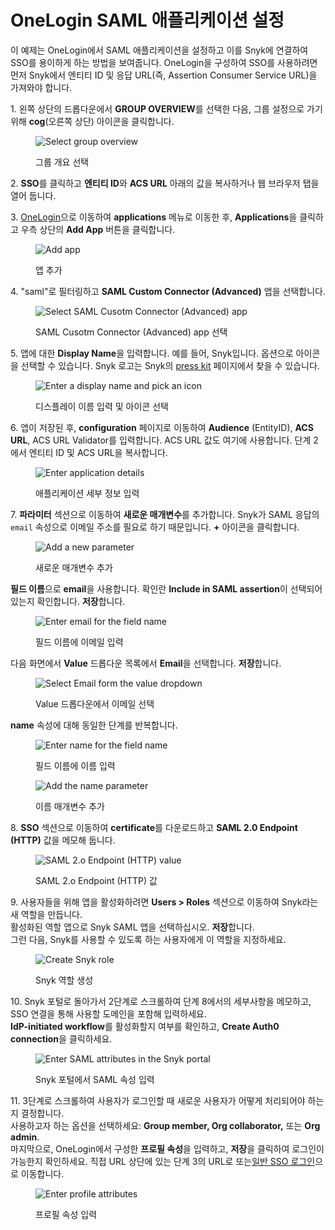 # OneLogin SAML 애플리케이션 설정

이 예제는 OneLogin에서 SAML 애플리케이션을 설정하고 이를 Snyk에 연결하여 SSO를 용이하게 하는 방법을 보여줍니다. OneLogin을 구성하여 SSO를 사용하려면 먼저 Snyk에서 엔티티 ID 및 응답 URL(즉, Assertion Consumer Service URL)을 가져와야 합니다.

1\. 왼쪽 상단의 드롭다운에서 **GROUP OVERVIEW**를 선택한 다음, 그룹 설정으로 가기 위해 **cog**(오른쪽 상단) 아이콘을 클릭합니다.

<figure><img src="https://lh5.googleusercontent.com/nHeI8z3TliigfUaI1lTr46yVvgIYd18vjAf9kVwMgVgcV_X4S6bBJDCNjiOppGQVstJ-XtDD6ZK0ErVzMIj8yXZafaJk4Tu8JKoilGAOuddSRHsIKdpDasnviWAYK50NWFrAU9GTGMVqD_gGSe1pTOI" alt="Select group overview"><figcaption><p>그룹 개요 선택</p></figcaption></figure>

2\. **SSO**를 클릭하고 **엔티티 ID**와 **ACS URL** 아래의 값을 복사하거나 웹 브라우저 탭을 열어 둡니다.

3\. [OneLogin](https://www.onelogin.com/)으로 이동하여 **applications** 메뉴로 이동한 후, **Applications**을 클릭하고 우측 상단의 **Add App** 버튼을 클릭합니다.

<figure><img src="https://lh4.googleusercontent.com/eWStu1dJQcV618MFMWswLT-88RtDQU4XV-dR25IxjMi_lZpvmgQ97FmF3wJlbWHSVG-kNYCfI7Nis0mB050nXeQJKvsw34irMC7fB_XYYu3GivpfmN-d775-3p64qcBSY0Q5ZfsDahcu_YLHuvem5XM" alt="Add app"><figcaption><p>앱 추가</p></figcaption></figure>

4\. "saml"로 필터링하고 **SAML Custom Connector (Advanced)** 앱을 선택합니다.

<figure><img src="https://lh5.googleusercontent.com/NcVS2ScxD3_3l464zhgBhVuxC6hpJLyJy7y5c5uyoYv0cfyY5izIiMnmYQIlrerUusud7bbIpFJjQeSHnDHH7v5CbnVhzBwm8qpoO9ryfpCC8WGo4sw3OpDU1SwZWXHaPtSR1-sGX103CoaugXPEI1w" alt="Select SAML Cusotm Connector (Advanced) app"><figcaption><p>SAML Cusotm Connector (Advanced) app 선택</p></figcaption></figure>

5\. 앱에 대한 **Display Name**을 입력합니다. 예를 들어, Snyk입니다. 옵션으로 아이콘을 선택할 수 있습니다. Snyk 로고는 Snyk의 [press kit](https://snyk.io/press-kit/) 페이지에서 찾을 수 있습니다.

<figure><img src="https://lh6.googleusercontent.com/Ar8VZnNLeqHKP0wgAZYFT4jNo87CTiiNkc4driJsI-ipg8vy13uN_z3CsFGmtnaxbJbpWciw7VH88nzLch68f-jiJOUqbPaiLHJxYZN7F6MZ374IJqzJC7Jj-_ijJefZ3zbvmPtOikZRzHpbln8EtZg" alt="Enter a display name and pick an icon"><figcaption><p>디스플레이 이름 입력 및 아이콘 선택</p></figcaption></figure>

6\. 앱이 저장된 후, **configuration** 페이지로 이동하여 **Audience** (EntityID), **ACS URL**, ACS URL Validator를 입력합니다. ACS URL 값도 여기에 사용합니다. 단계 2에서 엔티티 ID 및 ACS URL을 복사합니다.

<figure><img src="https://lh4.googleusercontent.com/S11TB8rvOOs7abB3bOugmDB041wHIfyFzX9gByH6I12oDLiyiba7ZptPkheT_1wc2hR-QPhiCJgYd4swA_x4zqf1IW-zf2MF7Y4ClvDbgyyX42u12e77_VbQqOow8DPHRVoSFYcecFaHfBj8S3_MKxw" alt="Enter application details"><figcaption><p>애플리케이션 세부 정보 입력</p></figcaption></figure>

7\. **파라미터** 섹션으로 이동하여 **새로운 매개변수**를 추가합니다. Snyk가 SAML 응답의 `email` 속성으로 이메일 주소를 필요로 하기 때문입니다. **+** 아이콘을 클릭합니다.

<figure><img src="https://lh3.googleusercontent.com/XcsNQ0cEhNE-UTJHK2fOMBEM01KIxR3BHc8Y5M6dQnKHMQQuzJEQ6zuRARY3mXzyw6SPo9miw89pxr2bOPk3NuyMqVZAiIiMxibB0jQlH3kDRuWdkBZmKUKAd_8rdPVgB3Bs1T24HQ--3yRIEKAO_sY" alt="Add a new parameter"><figcaption><p>새로운 매개변수 추가</p></figcaption></figure>

**필드 이름**으로 **email**을 사용합니다. 확인란 **Include in SAML assertion**이 선택되어 있는지 확인합니다. **저장**합니다.

<figure><img src="https://lh6.googleusercontent.com/nuR-C1_nGoY87m_fsQUiDhC5dV2nGjyaoyuz_K4uRonw3PB8gWWI3YIvsn0Yp67F2L_yhue-PlaBEYPEsDLjnkvR_hTok-BE4rA4a5xgYWW7Bgu-f44p6J5dSbTVCqZ5lTMHzo2Bpt71Wvt-DCYnpJM" alt="Enter email for the field name"><figcaption><p>필드 이름에 이메일 입력</p></figcaption></figure>

다음 화면에서 **Value** 드롭다운 목록에서 **Email**을 선택합니다. **저장**합니다.

<figure><img src="https://lh5.googleusercontent.com/IgUtsnagxiK8GIFB-FomTnlNWoymq-PWpRnsKqeHJebcjiOi9pK6mAdmW7JG-DRQSuzu2-oxjy90SQVJnDLjFE0nZ9Fo0x_lNLsVwceArXqzK2QlRBrTw9xzVsx7URFHeiw4jAzIYqzq9mK0HcIfReY" alt="Select Email form the value dropdown"><figcaption><p>Value 드롭다운에서 이메일 선택</p></figcaption></figure>

**name** 속성에 대해 동일한 단계를 반복합니다.

<figure><img src="https://lh6.googleusercontent.com/mdS5fhCGEhI1CzJyUVhyv_Wdp3MiWJb33ImkBrcIparoO9FutqssO0668iiov12--VwevXmpVw8HT0cfMuq2P2Jg6aYX1o-d7ODqajSKLCPY-bI2LEt-lAzytx9u_tejJrJZbRE38lhr1H6lTWWXDfk" alt="Enter name for the field name"><figcaption><p>필드 이름에 이름 입력</p></figcaption></figure>

<figure><img src="https://lh6.googleusercontent.com/mqFRW8bqzSEqpNFoHBSXbLsDvTVo0cSbb-B5AjiHd6MaMF6TyKcv1VDIxLMYUbk7CDFGoTzIuNrhssluwVycCV6GLNGAcn8fGRtBE8VSGXQpshmm2L8CrcMm8o1Ve9xPMQ__tSnC9QXBJt3bhxoA0rk" alt="Add the name parameter"><figcaption><p>이름 매개변수 추가</p></figcaption></figure>

8\. **SSO** 섹션으로 이동하여 **certificate**를 다운로드하고 **SAML 2.0 Endpoint (HTTP)** 값을 메모해 둡니다.

<figure><img src="https://lh5.googleusercontent.com/qp6ACOk2bxhJiV8PG0XZIHsC_nUIKTCSu6fhPIybQ9FGI4JPWg6gwv72o00Xj1HEfDcQVNRe9jkrtuK0Bzvserc_NVgl0gVFyFozknHJ34dDyqHIceT3xH-iY753ZP7VeDGTS80baRwalnJFFBgKhbE" alt="SAML 2.o Endpoint (HTTP) value"><figcaption><p>SAML 2.o Endpoint (HTTP) 값</p></figcaption></figure>

9\. 사용자들을 위해 앱을 활성화하려면 **Users > Roles** 섹션으로 이동하여 Snyk라는 새 역할을 만듭니다.\
활성화된 역할 앱으로 Snyk SAML 앱을 선택하십시오. **저장**합니다.\
그런 다음, Snyk를 사용할 수 있도록 하는 사용자에게 이 역할을 지정하세요.

<figure><img src="https://lh4.googleusercontent.com/jZL7kElRSz3PX4LmKkCH1k5vYNCgj2BHqlGHU3dNmJRPIJwQjyMFchWSc6et-m7qeVv2QELr_OWH0IJok0Xwn8OifxWjdfkYqiD2YYs1ubmLBQL2ZM8XAOiPKadNfMSLYoOfMEQ4-JsVCQ0wo0YW4b8" alt="Create Snyk role"><figcaption><p>Snyk 역할 생성</p></figcaption></figure>

10\. Snyk 포털로 돌아가서 2단계로 스크롤하여 단계 8에서의 세부사항을 메모하고, SSO 연결을 통해 사용할 도메인을 포함해 입력하세요.\
**IdP-initiated workflow**를 활성화할지 여부를 확인하고, **Create Auth0 connection**을 클릭하세요.

<figure><img src="https://lh6.googleusercontent.com/N_sEZ9IrkaSDpmkYVGhHTiSUf1kVL3P1VWBjBhIJfZgraVdifO8zFfS9Y6yQYjNlc5ic9mSimYGfw07-cm7LsweGdlywAAv99LqSz5964wne9EOjB_PvPuE8yhyLf3kvmKhRU6vQKhVsKxiGNR9Mb_E" alt="Enter SAML attributes in the Snyk portal"><figcaption><p>Snyk 포털에서 SAML 속성 입력</p></figcaption></figure>

11\. 3단계로 스크롤하여 사용자가 로그인할 때 새로운 사용자가 어떻게 처리되어야 하는지 결정합니다.\
사용하고자 하는 옵션을 선택하세요: **Group member, Org collaborator,** 또는 **Org admin**.\
마지막으로, OneLogin에서 구성한 **프로필 속성**을 입력하고, **저장**을 클릭하여 로그인이 가능한지 확인하세요. 직접 URL 상단에 있는 단계 3의 URL로 또는[일반 SSO 로그인](https://app.snyk.io/login/sso)으로 이동합니다.

<figure><img src="https://lh4.googleusercontent.com/OIEztWL9xGSkLQ1yu2jS8IzU1dLWVuX7YJgfTyHYt3aV_pUn53WWc7qOCZvgK0b2M28SmNsTUDtJJZMdQhhA-5kNA2je71LM-AwHwvyd8UyBtPhfHFEnn0rlCmBEM4tppxVXsiLY78KOLJihIMids0E" alt="Enter profile attributes"><figcaption><p>프로필 속성 입력</p></figcaption></figure>